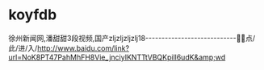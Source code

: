 # koyfdb
徐州新闻网,潘甜甜3段视频,国产zljzljzljzlj18----------------------------💊💊点/此/进/入/http://www.baidu.com/link?url=NoK8PT47PahMhFH8Vie_jnciyIKNTTtVBQKpill6udK&amp;wd
